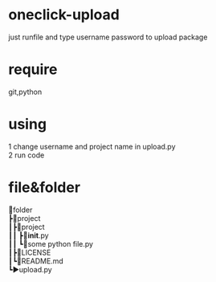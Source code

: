 # oneclick-upload   
just runfile and type username password to upload package   
# require    
git,python   
   
# using   
1 change username and project name in upload.py   
2 run code

# file&folder   
📁folder                     
┣📁project                          
┃┣📁project           
┃┃ ┣📄__init__.py         
┃┃ ┗📄some python file.py      
┃┣📄LICENSE                    
┃┗📄README.md                       
┗▶️upload.py                           
